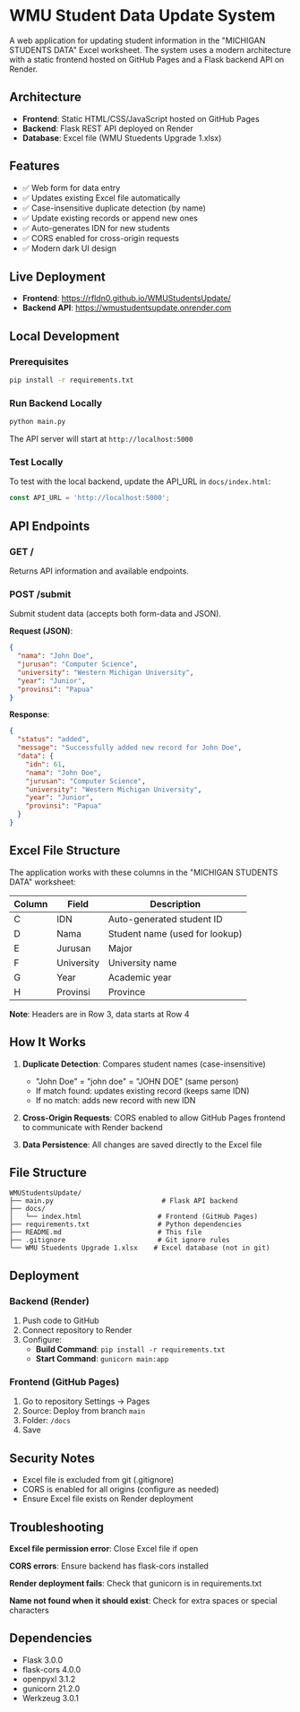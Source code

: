 # WMU Student Data Update System

A web application for updating student information in the "MICHIGAN STUDENTS DATA" Excel worksheet. The system uses a modern architecture with a static frontend hosted on GitHub Pages and a Flask backend API on Render.

## Architecture

- **Frontend**: Static HTML/CSS/JavaScript hosted on GitHub Pages
- **Backend**: Flask REST API deployed on Render
- **Database**: Excel file (WMU Stuedents Upgrade 1.xlsx)

## Features

- ✅ Web form for data entry
- ✅ Updates existing Excel file automatically
- ✅ Case-insensitive duplicate detection (by name)
- ✅ Update existing records or append new ones
- ✅ Auto-generates IDN for new students
- ✅ CORS enabled for cross-origin requests
- ✅ Modern dark UI design

## Live Deployment

- **Frontend**: https://rfldn0.github.io/WMUStudentsUpdate/
- **Backend API**: https://wmustudentsupdate.onrender.com

## Local Development

### Prerequisites

```bash
pip install -r requirements.txt
```

### Run Backend Locally

```bash
python main.py
```

The API server will start at `http://localhost:5000`

### Test Locally

To test with the local backend, update the API_URL in `docs/index.html`:

```javascript
const API_URL = 'http://localhost:5000';
```

## API Endpoints

### GET /
Returns API information and available endpoints.

### POST /submit
Submit student data (accepts both form-data and JSON).

**Request (JSON)**:
```json
{
  "nama": "John Doe",
  "jurusan": "Computer Science",
  "university": "Western Michigan University",
  "year": "Junior",
  "provinsi": "Papua"
}
```

**Response**:
```json
{
  "status": "added",
  "message": "Successfully added new record for John Doe",
  "data": {
    "idn": 61,
    "nama": "John Doe",
    "jurusan": "Computer Science",
    "university": "Western Michigan University",
    "year": "Junior",
    "provinsi": "Papua"
  }
}
```

## Excel File Structure

The application works with these columns in the "MICHIGAN STUDENTS DATA" worksheet:

| Column | Field      | Description                    |
|--------|------------|--------------------------------|
| C      | IDN        | Auto-generated student ID      |
| D      | Nama       | Student name (used for lookup) |
| E      | Jurusan    | Major                          |
| F      | University | University name                |
| G      | Year       | Academic year                  |
| H      | Provinsi   | Province                       |

**Note**: Headers are in Row 3, data starts at Row 4

## How It Works

1. **Duplicate Detection**: Compares student names (case-insensitive)
   - "John Doe" = "john doe" = "JOHN DOE" (same person)
   - If match found: updates existing record (keeps same IDN)
   - If no match: adds new record with new IDN

2. **Cross-Origin Requests**: CORS enabled to allow GitHub Pages frontend to communicate with Render backend

3. **Data Persistence**: All changes are saved directly to the Excel file

## File Structure

```
WMUStudentsUpdate/
├── main.py                           # Flask API backend
├── docs/
│   └── index.html                   # Frontend (GitHub Pages)
├── requirements.txt                 # Python dependencies
├── README.md                        # This file
├── .gitignore                       # Git ignore rules
└── WMU Stuedents Upgrade 1.xlsx    # Excel database (not in git)
```

## Deployment

### Backend (Render)

1. Push code to GitHub
2. Connect repository to Render
3. Configure:
   - **Build Command**: `pip install -r requirements.txt`
   - **Start Command**: `gunicorn main:app`

### Frontend (GitHub Pages)

1. Go to repository Settings → Pages
2. Source: Deploy from branch `main`
3. Folder: `/docs`
4. Save

## Security Notes

- Excel file is excluded from git (.gitignore)
- CORS is enabled for all origins (configure as needed)
- Ensure Excel file exists on Render deployment

## Troubleshooting

**Excel file permission error**: Close Excel file if open

**CORS errors**: Ensure backend has flask-cors installed

**Render deployment fails**: Check that gunicorn is in requirements.txt

**Name not found when it should exist**: Check for extra spaces or special characters

## Dependencies

- Flask 3.0.0
- flask-cors 4.0.0
- openpyxl 3.1.2
- gunicorn 21.2.0
- Werkzeug 3.0.1
